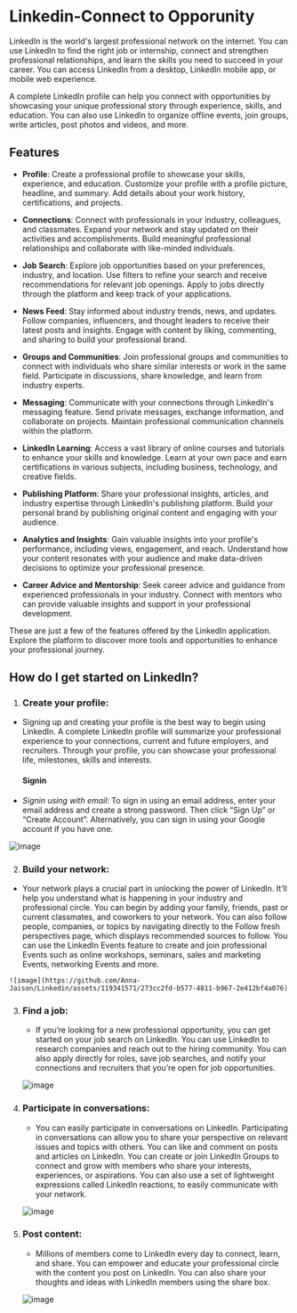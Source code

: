 # Linkedin-Connect to Opporunity

LinkedIn is the world's largest professional network on the internet. You can use LinkedIn to find the right job or internship, connect and strengthen professional relationships, and learn the skills you need to succeed in your career. You can access LinkedIn from a desktop, LinkedIn mobile app, or mobile web experience.

A complete LinkedIn profile can help you connect with opportunities by showcasing your unique professional story through experience, skills, and education.
You can also use LinkedIn to organize offline events, join groups, write articles, post photos and videos, and more.

## Features

- **Profile**: Create a professional profile to showcase your skills, experience, and education. Customize your profile with a profile picture, headline, and summary. Add details about your work history, certifications, and projects.

- **Connections**: Connect with professionals in your industry, colleagues, and classmates. Expand your network and stay updated on their activities and accomplishments. Build meaningful professional relationships and collaborate with like-minded individuals.

- **Job Search**: Explore job opportunities based on your preferences, industry, and location. Use filters to refine your search and receive recommendations for relevant job openings. Apply to jobs directly through the platform and keep track of your applications.

- **News Feed**: Stay informed about industry trends, news, and updates. Follow companies, influencers, and thought leaders to receive their latest posts and insights. Engage with content by liking, commenting, and sharing to build your professional brand.

- **Groups and Communities**: Join professional groups and communities to connect with individuals who share similar interests or work in the same field. Participate in discussions, share knowledge, and learn from industry experts.

- **Messaging**: Communicate with your connections through LinkedIn's messaging feature. Send private messages, exchange information, and collaborate on projects. Maintain professional communication channels within the platform.

- **LinkedIn Learning**: Access a vast library of online courses and tutorials to enhance your skills and knowledge. Learn at your own pace and earn certifications in various subjects, including business, technology, and creative fields.

- **Publishing Platform**: Share your professional insights, articles, and industry expertise through LinkedIn's publishing platform. Build your personal brand by publishing original content and engaging with your audience.

- **Analytics and Insights**: Gain valuable insights into your profile's performance, including views, engagement, and reach. Understand how your content resonates with your audience and make data-driven decisions to optimize your professional presence.

- **Career Advice and Mentorship**: Seek career advice and guidance from experienced professionals in your industry. Connect with mentors who can provide valuable insights and support in your professional development.

These are just a few of the features offered by the LinkedIn application. Explore the platform to discover more tools and opportunities to enhance your professional journey.

## How do I get started on LinkedIn?

 1. ### Create your profile: 
   - Signing up and creating your profile is the best way to begin using LinkedIn. A complete LinkedIn profile will summarize your professional experience to your connections, current and future employers, and recruiters. Through your profile, you can showcase your professional life, milestones, skills and interests.
        #### Signin
   - *Signin using with email*: To sign in using an email address, enter your email address and create a strong password. Then click “Sign Up” or “Create Account”. Alternatively, you can sign in using your Google account if you have one.

   ![image](https://github.com/Anna-Jaison/Linkedin/assets/119341571/8f222389-e630-45a8-9758-562df10ca80b)


 2. ### Build your network:  
   - Your network plays a crucial part in unlocking the power of LinkedIn. It’ll help you understand what is happening in your industry and professional circle. You can begin by adding your family, friends, past or current classmates, and coworkers to your network. You can also follow people, companies, or topics by navigating directly to the Follow fresh perspectives page, which displays recommended sources to follow. You can use the LinkedIn Events feature to create and join professional Events such as online workshops, seminars, sales and marketing Events, networking Events and more.



    ![image](https://github.com/Anna-Jaison/Linkedin/assets/119341571/273cc2fd-b577-4811-b967-2e412bf4a076)



3. ### Find a job:  
   - If you’re looking for a new professional opportunity, you can get started on your job search on LinkedIn. You can use LinkedIn to research companies and reach out to the hiring community. You can also apply directly for roles, save job searches, and notify your connections and recruiters that you’re open for job opportunities.
   
    ![image](https://github.com/Anna-Jaison/Linkedin/assets/119341571/c73b730f-f5e5-41ef-98d4-7b66e44ee680)

    
4. ### Participate in conversations:  
   - You can easily participate in conversations on LinkedIn. Participating in conversations can allow you to share your perspective on relevant issues and topics with others. You can like and comment on posts and articles on LinkedIn. You can create or join LinkedIn Groups to connect and grow with members who share your interests, experiences, or aspirations. You can also use a set of lightweight expressions called LinkedIn reactions, to easily communicate with your network.
     
    ![image](https://github.com/Anna-Jaison/Linkedin/assets/119341571/dba42d06-b25c-4d9a-9d8e-b5cf92b89532)

     
5. ### Post content:  
   - Millions of members come to LinkedIn every day to connect, learn, and share. You can empower and educate your professional circle with the content you post on LinkedIn. You can also share your thoughts and ideas with LinkedIn members using the share box.
   
    ![image](https://github.com/Anna-Jaison/Linkedin/assets/119341571/ea1b1983-b7b1-411b-989e-e66f6c3409fa)




